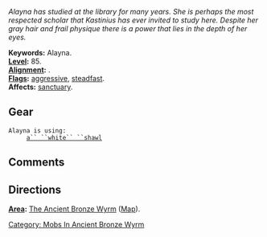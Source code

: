 *Alayna has studied at the library for many years. She is perhaps the
most respected scholar that Kastinius has ever invited to study here.
Despite her gray hair and frail physique there is a power that lies in
the depth of her eyes.*

**Keywords:** Alayna.  
**[Level](Level "wikilink"):** 85.  
**[Alignment](Alignment "wikilink"):** .  
**[Flags](:Category:_Mob_Types "wikilink"):**
[aggressive](Aggressive_Mobs "wikilink"),
[steadfast](Sentinel_Mobs "wikilink").  
**Affects:** [sanctuary](Sanctuary "wikilink").  

## Gear

`Alayna is using:`  
`     `[`a`` ``white`` ``shawl`](White_Shawl "wikilink")

## Comments

## Directions

**[Area](:Category:_Areas "wikilink"):** [The Ancient Bronze
Wyrm](:Category:_Ancient_Bronze_Wyrm "wikilink")
([Map](Ancient_Bronze_Wyrm_Map "wikilink")).  

[Category: Mobs In Ancient Bronze
Wyrm](Category:_Mobs_In_Ancient_Bronze_Wyrm "wikilink")
